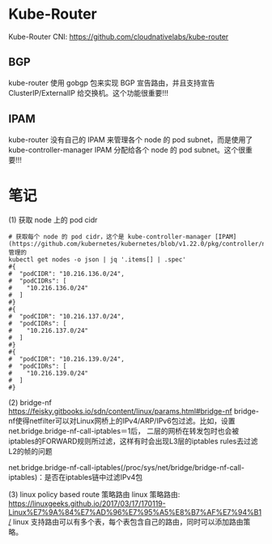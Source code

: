 

# Kube-Router
Kube-Router CNI: https://github.com/cloudnativelabs/kube-router

## BGP
kube-router 使用 gobgp 包来实现 BGP 宣告路由，并且支持宣告 ClusterIP/ExternalIP 给交换机。这个功能很重要!!!

## IPAM
kube-router 没有自己的 IPAM 来管理各个 node 的 pod subnet，而是使用了 kube-controller-manager IPAM 分配给各个 node 的 pod subnet。这个很重要!!!



# 笔记

(1) 获取 node 上的 pod cidr
```shell
# 获取每个 node 的 pod cidr，这个是 kube-controller-manager [IPAM](https://github.com/kubernetes/kubernetes/blob/v1.22.0/pkg/controller/nodeipam/node_ipam_controller.go) 管理的
kubectl get nodes -o json | jq '.items[] | .spec'
#{
#  "podCIDR": "10.216.136.0/24",
#  "podCIDRs": [
#    "10.216.136.0/24"
#  ]
#}
#{
#  "podCIDR": "10.216.137.0/24",
#  "podCIDRs": [
#    "10.216.137.0/24"
#  ]
#}
#{
#  "podCIDR": "10.216.139.0/24",
#  "podCIDRs": [
#    "10.216.139.0/24"
#  ]
#}

```

(2) bridge-nf
https://feisky.gitbooks.io/sdn/content/linux/params.html#bridge-nf
bridge-nf使得netfilter可以对Linux网桥上的IPv4/ARP/IPv6包过滤。比如，设置net.bridge.bridge-nf-call-iptables＝1后，
二层的网桥在转发包时也会被iptables的FORWARD规则所过滤，这样有时会出现L3层的iptables rules去过滤L2的帧的问题

net.bridge.bridge-nf-call-iptables(/proc/sys/net/bridge/bridge-nf-call-iptables)：是否在iptables链中过滤IPv4包


(3) linux policy based route 策略路由
linux 策略路由: https://linuxgeeks.github.io/2017/03/17/170119-Linux%E7%9A%84%E7%AD%96%E7%95%A5%E8%B7%AF%E7%94%B1/
linux 支持路由可以有多个表，每个表包含自己的路由，同时可以添加路由策略。
